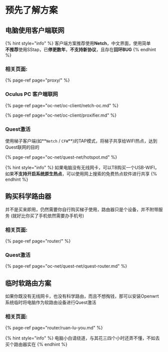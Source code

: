# 预先了解方案

## 电脑使用客户端联网

{% hint style="info" %}
客户端方案推荐使用**Netch**，中文界面，使用简单  
**不推荐**使用SStap，已**停更数年**，**不支持新协议**，且存在**回环BUG**
{% endhint %}

### 相关页面:

{% page-ref page="proxy/" %}

### Oculus PC 客户端联网

{% page-ref page="oc-net/oc-client/netch-oc.md" %}

{% page-ref page="oc-net/oc-client/proxifier.md" %}

### Quest激活

使用梯子客户端\(如**`Netch` / `CFW`**\)的TAP模式，将梯子共享给WIFI热点，达到Quest联网的目的

{% page-ref page="oc-net/quest-net/hotspot.md" %}

{% hint style="info" %}
如果电脑没有无线网卡，可以TB购买一个USB-WIFI，如果**不支持开启系统原生热点**，可以使用网上搜索的免费热点软件进行共享
{% endhint %}

## 购买科学路由器

并不是买来即用，仍然需要你自行购买梯子使用，路由器只是个设备，并不附带服务 \(就好比你买了手机依然需要办手机号\)

### 相关页面:

{% page-ref page="router/" %}

### Quest激活

{% page-ref page="oc-net/quest-net/quest-router.md" %}

## 临时软路由方案

如果你既没有无线网卡，也没有科学路由，而且不想掏钱，那可以安装Openwrt系统临时将电脑作为软路由设备进行Quest激活

### 相关页面:

{% page-ref page="router/ruan-lu-you.md" %}

{% hint style="info" %}
电脑小白请绕道，与其花三四个小时还弄不懂，不如去买个路由器实在
{% endhint %}

